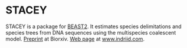 # STACEY
STACEY is a package for [BEAST2](https://github.com/CompEvol/beast2). It estimates species delimitations and species trees from DNA sequences using the multispecies coalescent model. [Preprint](http://biorxiv.org/content/early/2015/03/22/010199) at Biorxiv. [Web page](http://www.indriid.com/software.html) at www.indriid.com.
